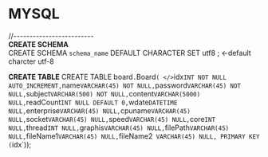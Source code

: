# MYSQL   
//-------------------------  
**CREATE SCHEMA**  
CREATE SCHEMA `schema_name` DEFAULT CHARACTER SET utf8 ; <-default charcter utf-8   

**CREATE TABLE**
CREATE TABLE board`.`Board` ( </>
  `idx` INT NOT NULL AUTO_INCREMENT,
  `name` VARCHAR(45) NOT NULL,
  `password` VARCHAR(45) NOT NULL,
  `subject` VARCHAR(500) NOT NULL,
  `content` VARCHAR(5000) NULL,
  `readCount` INT NULL DEFAULT 0,
  `wdate` DATETIME NULL,
  `enterprise` VARCHAR(45) NULL,
  `cpuname` VARCHAR(45) NULL,
  `socket` VARCHAR(45) NULL,
  `speed` VARCHAR(45) NULL,
  `core` INT NULL,
  `thread` INT NULL,
  `graphis` VARCHAR(45) NULL,
  `filePath` VARCHAR(45) NULL,
  `fileName1` VARCHAR(45) NULL,
  `fileName2` VARCHAR(45) NULL,
  PRIMARY KEY (`idx`));  
  
